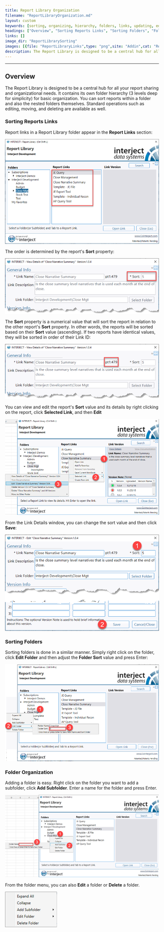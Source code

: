 ```yaml
---
title: Report Library Organization
filename: "ReportLibraryOrganization.md"
layout: custom
keywords: [sorting, organizing, hierarchy, folders, links, updating, editing, moving, deleting]
headings: ["Overview", "Sorting Reports Links", "Sorting Folders", "Folder Organization"]
links: []
image_dir: "ReportLibrarySorting"
images: [{file: "ReportLibraryLinks",type: "png",site: "Addin",cat: "Report Library",sub: "",report: "Close Narrative Summary",ribbon: "",config: ""},{file: "LinkDetailsSort",type: "png",site: "Addin",cat: "Report Library",sub: "Details",report: "Close Narrative Summary",ribbon: "",config: ""},{file: "ReportLibraryLinkID",type: "png",site: "Addin",cat: "Report Library",sub: "Details",report: "Close Narrative Summary",ribbon: "",config: ""},{file: "EditDetailsClick",type: "png",site: "Addin",cat: "Report Library",sub: "",report: "Close Narrative Summary",ribbon: "",config: ""},{file: "SortChange",type: "png",site: "Addin",cat: "Report Library",sub: "Details",report: "Close Narrative Summary",ribbon: "",config: ""},{file: "SortChangeFolder",type: "png",site: "Addin",cat: "Report Library",sub: "",report: "Close Narrative Summary",ribbon: "",config: ""},{file: "AddFolder",type: "png",site: "Addin",cat: "Report Library",sub: "",report: "Close Narrative Summary",ribbon: "",config: ""},{file: "FolderMenu",type: "png",site: "Addin",cat: "Report Library",sub: "Right Click Menu",report: "",ribbon: "",config: ""}]
description: The Report Library is designed to be a central hub for all your report sharing and organizational needs. It contains its own folder hierarchy (3 levels deep for simplicity) for basic organization. You can sort reports within a folder and also the nested folders themselves.
---
```

* * *

## Overview

The Report Library is designed to be a central hub for all your report sharing and organizational needs. It contains its own folder hierarchy (3 levels deep for simplicity) for basic organization. You can sort reports within a folder and also the nested folders themselves. Standard operations such as editing, moving, and deleting are available as well.

### Sorting Reports Links

Report links in a Report Library folder appear in the **Report Links** section:

![](/images/ReportLibrarySorting/ReportLibraryLinks.png)
<br>

The order is determined by the report's **Sort** property:

![](/images/ReportLibrarySorting/LinkDetailsSort.png)
<br>

The **Sort** property is a numerical value that will sort the report in relation to the other report's **Sort** property. In other words, the reports will be sorted based on their **Sort** value (ascending). If two reports have identical values, they will be sorted in order of their Link ID:

![](/images/ReportLibrarySorting/ReportLibraryLinkID.png)
<br>

You can view and edit the report's **Sort** value and its details by right clicking on the report, click **Selected Link**, and then **Edit**

![](/images/ReportLibrarySorting/EditDetailsClick.png)
<br>

From the Link Details window, you can change the sort value and then click **Save**:

![](/images/ReportLibrarySorting/SortChange.png)
<br>

### Sorting Folders

Sorting folders is done in a similar manner. Simply right click on the folder, click **Edit Folder** and then adjust the **Folder Sort** value and press Enter:

![](/images/ReportLibrarySorting/SortChangeFolder.png)
<br>

### Folder Organization

Adding a folder is easy. Right click on the folder you want to add a subfolder, click **Add Subfolder**. Enter a name for the folder and press Enter.

![](/images/ReportLibrarySorting/AddFolder.png)
<br>

From the folder menu, you can also **Edit** a folder or **Delete** a folder.

![](/images/ReportLibrarySorting/FolderMenu.png)
<br>
